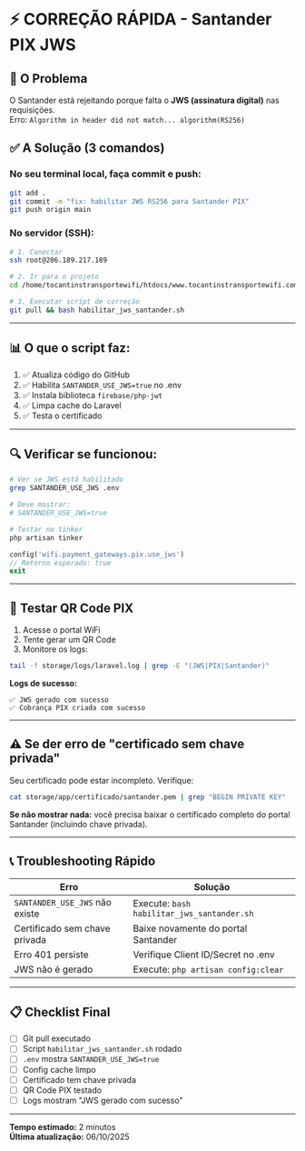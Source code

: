 # ⚡ CORREÇÃO RÁPIDA - Santander PIX JWS

## 🎯 O Problema
O Santander está rejeitando porque falta o **JWS (assinatura digital)** nas requisições.  
Erro: `Algorithm in header did not match... algorithm(RS256)`

## ✅ A Solução (3 comandos)

### No seu terminal local, faça commit e push:
```bash
git add .
git commit -m "fix: habilitar JWS RS256 para Santander PIX"
git push origin main
```

### No servidor (SSH):
```bash
# 1. Conectar
ssh root@206.189.217.189

# 2. Ir para o projeto
cd /home/tocantinstransportewifi/htdocs/www.tocantinstransportewifi.com.br

# 3. Executar script de correção
git pull && bash habilitar_jws_santander.sh
```

---

## 📊 O que o script faz:

1. ✅ Atualiza código do GitHub
2. ✅ Habilita `SANTANDER_USE_JWS=true` no .env
3. ✅ Instala biblioteca `firebase/php-jwt`
4. ✅ Limpa cache do Laravel
5. ✅ Testa o certificado

---

## 🔍 Verificar se funcionou:

```bash
# Ver se JWS está habilitado
grep SANTANDER_USE_JWS .env

# Deve mostrar:
# SANTANDER_USE_JWS=true
```

```bash
# Testar no tinker
php artisan tinker
```
```php
config('wifi.payment_gateways.pix.use_jws')
// Retorno esperado: true
exit
```

---

## 🧪 Testar QR Code PIX

1. Acesse o portal WiFi
2. Tente gerar um QR Code
3. Monitore os logs:

```bash
tail -f storage/logs/laravel.log | grep -E "(JWS|PIX|Santander)"
```

**Logs de sucesso:**
```
✅ JWS gerado com sucesso
✅ Cobrança PIX criada com sucesso
```

---

## ⚠️ Se der erro de "certificado sem chave privada"

Seu certificado pode estar incompleto. Verifique:

```bash
cat storage/app/certificado/santander.pem | grep "BEGIN PRIVATE KEY"
```

**Se não mostrar nada:** você precisa baixar o certificado completo do portal Santander (incluindo chave privada).

---

## 📞 Troubleshooting Rápido

| Erro | Solução |
|------|---------|
| `SANTANDER_USE_JWS` não existe | Execute: `bash habilitar_jws_santander.sh` |
| Certificado sem chave privada | Baixe novamente do portal Santander |
| Erro 401 persiste | Verifique Client ID/Secret no .env |
| JWS não é gerado | Execute: `php artisan config:clear` |

---

## 📋 Checklist Final

- [ ] Git pull executado
- [ ] Script `habilitar_jws_santander.sh` rodado
- [ ] `.env` mostra `SANTANDER_USE_JWS=true`
- [ ] Config cache limpo
- [ ] Certificado tem chave privada
- [ ] QR Code PIX testado
- [ ] Logs mostram "JWS gerado com sucesso"

---

**Tempo estimado:** 2 minutos  
**Última atualização:** 06/10/2025


